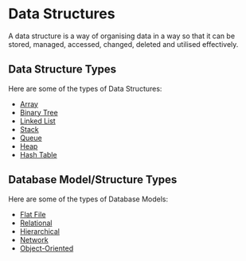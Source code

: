 # Data Structures

A data structure is a way of organising data in a way so that it can be stored, managed, accessed, changed, deleted and utilised effectively.

## Data Structure Types

Here are some of the types of Data Structures:

- [Array](datastructure/array.md)
- [Binary Tree](datastructure/binarytree.md)
- [Linked List](datastructure/linkedlist.md)
- [Stack](datastructure/stack.md)
- [Queue](datastructure/queue.md)
- [Heap](datastructure/heap.md)
- [Hash Table](datastructure/hashtable.md)

## Database Model/Structure Types

Here are some of the types of Database Models:

- [Flat File](database/flatfile.md)
- [Relational](database/relational.md)
- [Hierarchical](database/hierarchical.md)
- [Network](database/network.md)
- [Object-Oriented](database/objecto.md)
